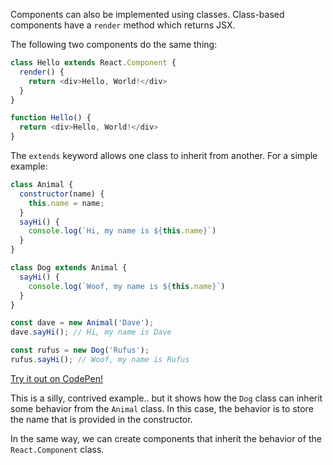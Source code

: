 Components can also be implemented using classes. Class-based components have a `render` method which returns JSX.

The following two components do the same thing:

``` javascript
class Hello extends React.Component {
  render() {
    return <div>Hello, World!</div>
  }
}
```

``` javascript
function Hello() {
  return <div>Hello, World!</div>
}
```

The `extends` keyword allows one class to inherit from another. For a simple example:

``` javascript
class Animal {
  constructor(name) {
    this.name = name;
  }
  sayHi() {
    console.log(`Hi, my name is ${this.name}`)
  }
}

class Dog extends Animal {
  sayHi() {
    console.log(`Woof, my name is ${this.name}`)
  }
}

const dave = new Animal('Dave');
dave.sayHi(); // Hi, my name is Dave

const rufus = new Dog('Rufus');
rufus.sayHi(); // Woof, my name is Rufus
```

[Try it out on CodePen!](https://codepen.io/jshanley/pen/JNxEoo)

This is a silly, contrived example.. but it shows how the `Dog` class can inherit some behavior from the `Animal` class. In this case, the behavior is to store the name that is provided in the constructor.

In the same way, we can create components that inherit the behavior of the `React.Component` class.
